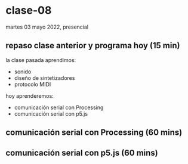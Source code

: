# clase-08

martes 03 mayo 2022, presencial

## repaso clase anterior y programa hoy (15 min)

la clase pasada aprendimos:

* sonido
* diseño de sintetizadores
* protocolo MIDI

hoy aprenderemos:

* comunicación serial con Processing
* comunicación serial con p5.js

## comunicación serial con Processing (60 mins)

## comunicación serial con p5.js (60 mins)